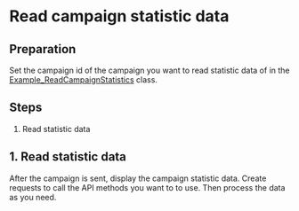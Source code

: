 # Read campaign statistic data

## Preparation

Set the campaign id of the campaign you want to read statistic data of in the [Example_ReadCampaignStatistics](Example_ReadCampaignStatistic.cs) class.

## Steps

1. Read statistic data

## 1. Read statistic data

After the campaign is sent, display the campaign statistic data.
Create requests to call the API methods you want to to use. Then process the data as you need.